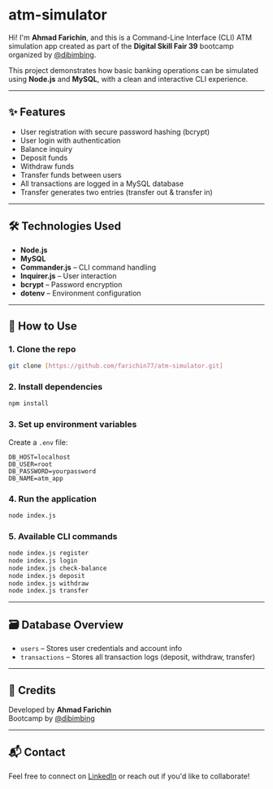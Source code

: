 # atm-simulator
Hi! I'm **Ahmad Farichin**, and this is a Command-Line Interface (CLI) ATM simulation app created as part of the **Digital Skill Fair 39** bootcamp organized by [@dibimbing](https://www.linkedin.com/company/dibimbing-id/).

This project demonstrates how basic banking operations can be simulated using **Node.js** and **MySQL**, with a clean and interactive CLI experience.

---

## ✨ Features

- User registration with secure password hashing (bcrypt)
- User login with authentication
- Balance inquiry
- Deposit funds
- Withdraw funds
- Transfer funds between users
- All transactions are logged in a MySQL database
- Transfer generates two entries (transfer out & transfer in)

---

## 🛠️ Technologies Used

- **Node.js**
- **MySQL**
- **Commander.js** – CLI command handling
- **Inquirer.js** – User interaction
- **bcrypt** – Password encryption
- **dotenv** – Environment configuration

---

## 🔧 How to Use

### 1. Clone the repo
```bash
git clone [https://github.com/farichin77/atm-simulator.git]
```

### 2. Install dependencies
```bash
npm install
```

### 3. Set up environment variables
Create a `.env` file:
```env
DB_HOST=localhost
DB_USER=root
DB_PASSWORD=yourpassword
DB_NAME=atm_app
```

### 4. Run the application
```bash
node index.js
```

### 5. Available CLI commands
```bash
node index.js register
node index.js login
node index.js check-balance
node index.js deposit
node index.js withdraw
node index.js transfer
```

---

## 🗃️ Database Overview

- `users` – Stores user credentials and account info
- `transactions` – Stores all transaction logs (deposit, withdraw, transfer)

---

## 🙌 Credits

Developed by **Ahmad Farichin**  
Bootcamp by [@dibimbing](https://www.linkedin.com/company/dibimbing-id/)

---

## 📬 Contact

Feel free to connect on [LinkedIn](https://www.linkedin.com/in/ahmadfarichin) or reach out if you'd like to collaborate!
